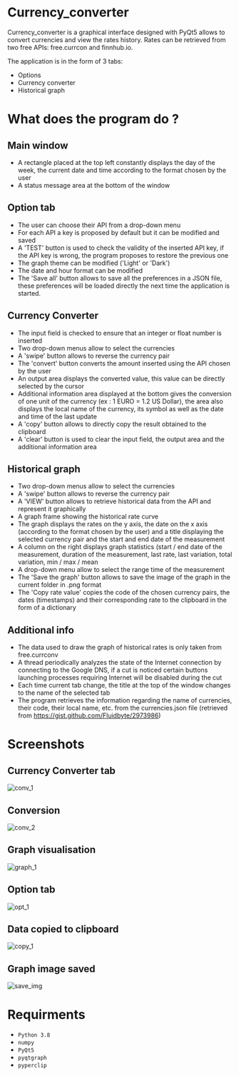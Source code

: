 # Currency_converter
Currency_converter is a graphical interface designed with PyQt5 allows to convert currencies and view the rates history. 
Rates can be retrieved from two free APIs: free.currcon and finnhub.io.

The application is in the form of 3 tabs:
- Options
- Currency converter
- Historical graph

# What does the program do ?
## Main window
- A rectangle placed at the top left constantly displays the day of the week, the current date and time according to the format chosen by the user
- A status message area at the bottom of the window

## Option tab
- The user can choose their API from a drop-down menu
- For each API a key is proposed by default but it can be modified and saved
- A 'TEST' button is used to check the validity of the inserted API key, if the API key is wrong, the program proposes to restore the previous one
- The graph theme can be modified ('Light' or 'Dark')
- The date and hour format can be modified
- The 'Save all' button allows to save all the preferences in a JSON file, these preferences will be loaded directly the next time the application is started.

## Currency Converter
- The input field is checked to ensure that an integer or float number is inserted
- Two drop-down menus allow to select the currencies
- A 'swipe' button allows to reverse the currency pair
- The 'convert' button converts the amount inserted using the API chosen by the user
- An output area displays the converted value, this value can be directly selected by the cursor
- Additional information area displayed at the bottom gives the conversion of one unit of the currency (ex : 1 EURO = 1.2 US Dollar), the area also displays the local name of the currency, its symbol as well as the date and time of the last update
- A 'copy' button allows to directly copy the result obtained to the clipboard
- A 'clear' button is used to clear the input field, the output area and the additional information area

## Historical graph
- Two drop-down menus allow to select the currencies
- A 'swipe' button allows to reverse the currency pair
- A 'VIEW' button allows to retrieve historical data from the API and represent it graphically
- A graph frame showing the historical rate curve
- The graph displays the rates on the y axis, the date on the x axis (according to the format chosen by the user) and a title displaying the selected currency pair and the start and end date of the measurement
- A column on the right displays graph statistics (start / end date of the measurement, duration of the measurement, last rate, last variation, total variation, min / max / mean
- A drop-down menu allow to select the range time of the measurement
- The 'Save the graph' button allows to save the image of the graph in the current folder in .png format
- The 'Copy rate value' copies the code of the chosen currency pairs, the dates (timestamps) and their corresponding rate to the clipboard in the form of a dictionary

## Additional info
- The data used to draw the graph of historical rates is only taken from free.currconv
- A thread periodically analyzes the state of the Internet connection by connecting to the Google DNS, if a cut is noticed certain buttons launching processes requiring Internet will be disabled during the cut
- Each time current tab change, the title at the top of the window changes to the name of the selected tab
- The program retrieves the information regarding the name of currencies, their code, their local name, etc. from the currencies.json file (retrieved from https://gist.github.com/Fluidbyte/2973986)

# Screenshots
## Currency Converter tab 
![conv_1](https://user-images.githubusercontent.com/11463619/117135045-b81cbe80-ada6-11eb-882c-c0583fc42bd2.png)
## Conversion
![conv_2](https://user-images.githubusercontent.com/11463619/117135049-b8b55500-ada6-11eb-97ba-4e8b1c082130.png)
## Graph visualisation
![graph_1](https://user-images.githubusercontent.com/11463619/117135053-b8b55500-ada6-11eb-93be-b0dd4ba82d23.png)
## Option tab
![opt_1](https://user-images.githubusercontent.com/11463619/117135054-b94deb80-ada6-11eb-857d-8404625424f2.png)
## Data copied to clipboard
![copy_1](https://user-images.githubusercontent.com/11463619/117135051-b8b55500-ada6-11eb-8830-459ab4be7ab7.png)
## Graph image saved
![save_img](https://user-images.githubusercontent.com/11463619/117135056-b94deb80-ada6-11eb-8a97-787ae8791439.png)

# Requirments
- `Python 3.8`
- `numpy`
- `PyQt5`
- `pyqtgraph`
- `pyperclip`
